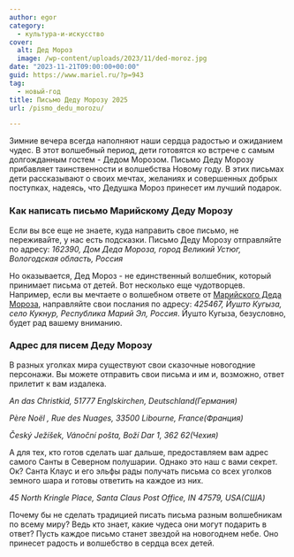 ```yaml
---
author: egor
category:
  - культура-и-искусство
cover:
  alt: Дед Мороз
  image: /wp-content/uploads/2023/11/ded-moroz.jpg
date: "2023-11-21T09:00:00+00:00"
guid: https://www.mariel.ru/?p=943
tag:
  - новый-год
title: Письмо Деду Морозу 2025
url: /pismo_dedu_morozu/

---
```

Зимние вечера всегда наполняют наши сердца радостью и ожиданием чудес. В этот волшебный период, дети готовятся ко встрече с самым долгожданным гостем \- Дедом Морозом. Письмо Деду Морозу прибавляет таинственности и волшебства Новому году. В этих письмах дети рассказывают о своих мечтах, желаниях и совершенных добрых поступках, надеясь, что Дедушка Мороз принесет им лучший подарок.

### Как написать письмо Марийскому Деду Морозу

Если вы все еще не знаете, куда направить свое письмо, не переживайте, у нас есть подсказки. Письмо Деду Морозу отправляйте по адресу: _162390, Дом Деда Мороза, город Великий Устюг, Вологодская область, Россия_

Но оказывается, Дед Мороз \- не единственный волшебник, который принимает письма от детей. Вот несколько еще чудотворцев. Например, если вы мечтаете о волшебном ответе от [Марийского Деда Мороза](/ded_moroz_mariel/), направляйте свои послания по адресу: _425467, Йушто Кугыза, село Кукнур, Республика Марий Эл, Россия_. Йушто Кугыза, безусловно, будет рад вашему вниманию.

### Адрес для писем Деду Морозу

В разных уголках мира существуют свои сказочные новогодние персонажи. Вы можете отправить свои письма и им и, возможно, ответ прилетит к вам издалека.

_An das Christkid, 51777 Englskirchen, Deutschland(Германия)_

_Père Noël , Rue des Nuages, 33500 Libourne, France(Франция)_

_Český Ježíšek, Vánoční pošta, Boží Dar 1, 362 62(Чехия)_

А для тех, кто готов сделать шаг дальше, предоставляем вам адрес самого Санты в Северном полушарии. Однако это наш с вами секрет. Ок? Санта Клаус и его эльфы рады получать письма со всех уголков земного шара и готовы ответить на каждое из них.

_45 North Kringle Place, Santa Claus Post Office, IN 47579, USA(США)_

Почему бы не сделать традицией писать письма разным волшебникам по всему миру? Ведь кто знает, какие чудеса они могут подарить в ответ? Пусть каждое письмо станет звездой на новогоднем небе. Оно принесет радость и волшебство в сердца всех детей.
